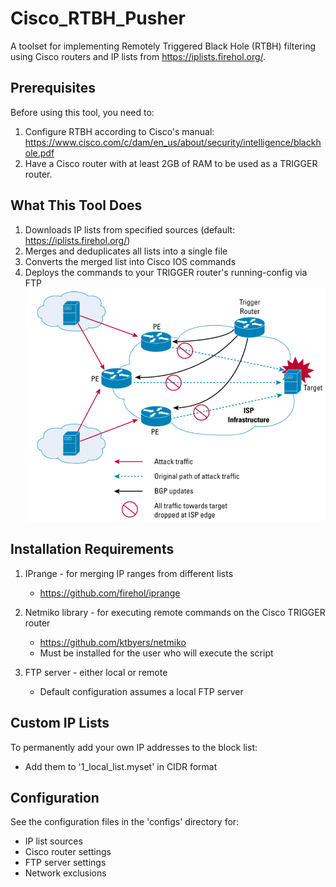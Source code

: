 # Cisco_RTBH_Pusher
A toolset for implementing Remotely Triggered Black Hole (RTBH) filtering using Cisco routers and IP lists from https://iplists.firehol.org/.

## Prerequisites
Before using this tool, you need to:
1. Configure RTBH according to Cisco's manual:
   https://www.cisco.com/c/dam/en_us/about/security/intelligence/blackhole.pdf
2. Have a Cisco router with at least 2GB of RAM to be used as a TRIGGER router.

## What This Tool Does
1. Downloads IP lists from specified sources (default: https://iplists.firehol.org/)
2. Merges and deduplicates all lists into a single file
3. Converts the merged list into Cisco IOS commands
4. Deploys the commands to your TRIGGER router's running-config via FTP
![schema](./schema.png)
## Installation Requirements
1. IPrange - for merging IP ranges from different lists
   - https://github.com/firehol/iprange

2. Netmiko library - for executing remote commands on the Cisco TRIGGER router
   - https://github.com/ktbyers/netmiko
   - Must be installed for the user who will execute the script

3. FTP server - either local or remote
   - Default configuration assumes a local FTP server

## Custom IP Lists
To permanently add your own IP addresses to the block list:
- Add them to '1_local_list.myset' in CIDR format

## Configuration
See the configuration files in the 'configs' directory for:
- IP list sources
- Cisco router settings
- FTP server settings
- Network exclusions
